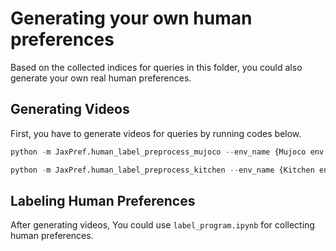 # Generating your own human preferences
Based on the collected indices for queries in this folder, you could also generate your own real human preferences.

## Generating Videos
First, you have to generate videos for queries by running codes below.
```python
python -m JaxPref.human_label_preprocess_mujoco --env_name {Mujoco env name} --query_path ./human_label  --save_dir {video folder to save} --num_query {number of query} --query_len {query length}

python -m JaxPref.human_label_preprocess_kitchen --env_name {Kitchen env name} --query_path ./human_label  --save_dir {video folder to save} --num_query {number of query} --query_len {query length}
```

## Labeling Human Preferences
After generating videos, You could use `label_program.ipynb` for collecting human preferences.